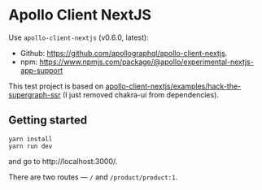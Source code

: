 # Apollo Client NextJS

Use `apollo-client-nextjs` (v0.6.0, latest):
- Github: https://github.com/apollographql/apollo-client-nextjs.
- npm: https://www.npmjs.com/package/@apollo/experimental-nextjs-app-support

This test project is based on [apollo-client-nextjs/examples/hack-the-supergraph-ssr](https://github.com/apollographql/apollo-client-nextjs/tree/main/examples/hack-the-supergraph-ssr) (I just removed chakra-ui from dependencies).  

## Getting started

```
yarn install
yarn run dev
```

and go to http://localhost:3000/.

There are two routes — `/` and `/product/product:1`.
